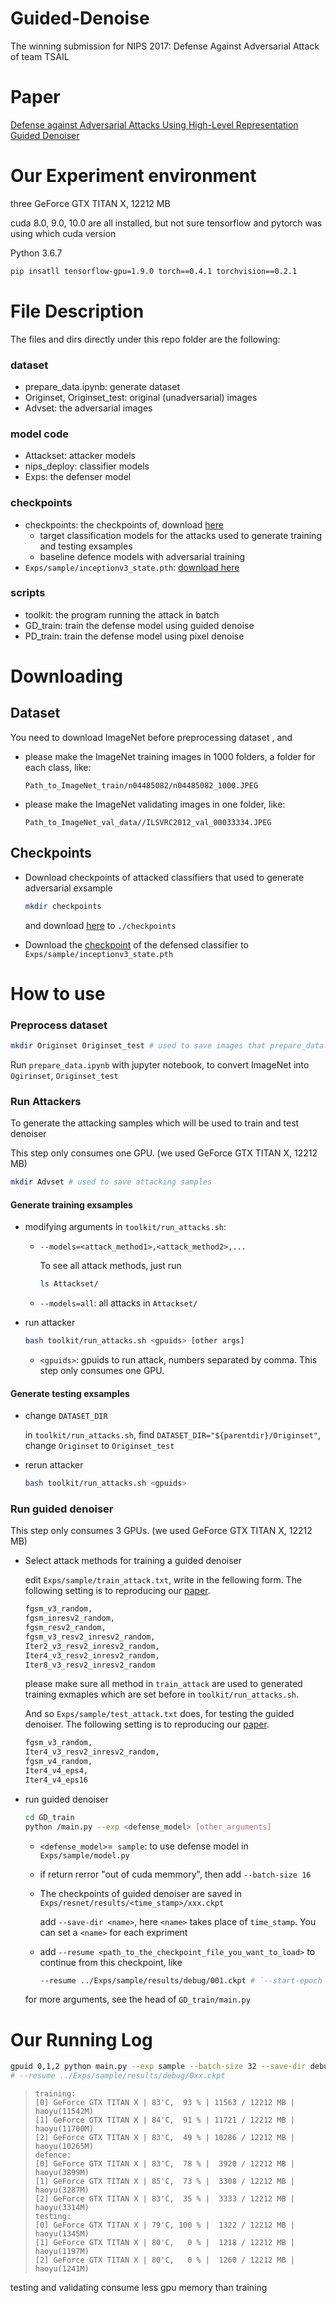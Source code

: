 # Guided-Denoise

The winning submission for NIPS 2017: Defense Against Adversarial Attack of team TSAIL

# Paper 

[Defense against Adversarial Attacks Using High-Level Representation Guided Denoiser](https://arxiv.org/abs/1712.02976)

# Our Experiment environment

three GeForce GTX TITAN X, 12212 MB

cuda 8.0, 9.0, 10.0 are all installed, but not sure tensorflow and pytorch was using which cuda version

Python 3.6.7

```bash
pip insatll tensorflow-gpu=1.9.0 torch==0.4.1 torchvision==0.2.1
```

# File Description

The files and dirs directly under this repo folder are the following:

### dataset

- prepare_data.ipynb: generate dataset
- Originset, Originset_test: original (unadversarial) images
- Advset: the adversarial images

### model code

- Attackset: attacker models
- nips_deploy: classifier models
- Exps: the defenser model

### checkpoints

- checkpoints: the checkpoints of, download [here](https://pan.baidu.com/s/1kVzP9nL)
  - target classification models for the attacks used to generate training and testing exsamples
  - baseline defence models with adversarial training
- `Exps/sample/inceptionv3_state.pth`: [download here](https://github.com/lfz/Guided-Denoise/blob/master/Exps/sample/inceptionv3_state.pth)

### scripts

- toolkit: the program running the attack in batch
- GD_train: train the defense model using guided denoise
- PD_train: train the defense model using pixel denoise

# Downloading

## Dataset

You need to download ImageNet before preprocessing dataset , and 

- please make the ImageNet training images in 1000 folders, a folder for each class, like:

  `Path_to_ImageNet_train/n04485082/n04485082_1000.JPEG`

- please make the ImageNet validating images in one folder, like:

  `Path_to_ImageNet_val_data//ILSVRC2012_val_00033334.JPEG	`

## Checkpoints

* Download checkpoints of attacked classifiers that used to generate adversarial exsample

  ```bash
  mkdir checkpoints
  ```

  and download  [here](https://pan.baidu.com/s/1kVzP9nL) to `./checkpoints`

* Download the [checkpoint](https://github.com/lfz/Guided-Denoise/blob/master/Exps/sample/inceptionv3_state.pth) of the defensed classifier to `Exps/sample/inceptionv3_state.pth`

# How to use

### Preprocess dataset

<!--we do this on gpuserver9:/home/haoyu/project/lab_project_handin2019/Guided-Denoise-->

<!--Path_to_ImageNet_train='/raid/tianyu/adv_train/imagenet_data/train'-->

<!--Path_to_ImageNet_val_data='/mfs/you/Imagenet/val_data/'-->

```bash
mkdir Originset Originset_test # used to save images that prepare_data.ipynb will use 
```

Run `prepare_data.ipynb` with jupyter notebook, to convert ImageNet into `Ogirinset`, `Originset_test`

### Run Attackers

<!--we do this on gpuserver3:/home/haoyu/project/Guided-Denoise-->

To generate the attacking samples which will be used to train and test denoiser

This step only consumes one GPU. (we used GeForce GTX TITAN X, 12212 MB)

```bash
mkdir Advset # used to save attacking samples
```

#### Generate training exsamples

- modifying arguments in `toolkit/run_attacks.sh`:

  - `--models=<attack_method1>,<attack_method2>,...`

    To see all attack methods, just run

    ```bash
    ls Attackset/
    ```

  - `--models=all`: all attacks in `Attackset/`

- run attacker

  ```bash
  bash toolkit/run_attacks.sh <gpuids> [other args]
  ```

  - `<gpuids>`: gpuids to run attack, numbers separated by comma. This step only consumes one GPU.

#### Generate testing exsamples

- change `DATASET_DIR`

  in `toolkit/run_attacks.sh`, find  `DATASET_DIR="${parentdir}/Originset"`,  change `Originset` to `Originset_test`

- rerun attacker

  ```bash
  bash toolkit/run_attacks.sh <gpuids>
  ```

### Run guided denoiser

This step only consumes 3 GPUs. (we used GeForce GTX TITAN X, 12212 MB)

- Select attack methods for training a guided denoiser	

  edit `Exps/sample/train_attack.txt`, write in the fellowing form. The following setting is to reproducing our [paper](https://arxiv.org/abs/1712.02976).

  ```txt
  fgsm_v3_random,
  fgsm_inresv2_random,
  fgsm_resv2_random,
  fgsm_v3_resv2_inresv2_random,
  Iter2_v3_resv2_inresv2_random,
  Iter4_v3_resv2_inresv2_random,
  Iter8_v3_resv2_inresv2_random
  ```

  please make sure all method in `train_attack` are used to generated training exmaples which are set before in `toolkit/run_attacks.sh`.

  And so `Exps/sample/test_attack.txt` does, for testing the guided denoiser. The following setting is to reproducing our [paper](https://arxiv.org/abs/1712.02976).

  ```txt
  fgsm_v3_random,
  Iter4_v3_resv2_inresv2_random,
  fgsm_v4_random,
  Iter4_v4_eps4,
  Iter4_v4_eps16
  ```

- run  guided denoiser

  ```bash
  cd GD_train
  python /main.py --exp <defense_model> [other_arguments]
  ```

  - `<defense_model>`=` sample`: to use defense model in  `Exps/sample/model.py`

  - if return rerror "out of cuda memmory", then add `--batch-size 16`

  - The checkpoints of  guided denoiser are saved in `Exps/resnet/results/<time_stamp>/xxx.ckpt`

    add  `--save-dir <name>`, here `<name>` takes place of `time_stamp`. You can set a `<name>` for each expriment

  - add `--resume <path_to_the_checkpoint_file_you_want_to_load>` to continue from this checkpoint, like

    ```bash
    --resume ../Exps/sample/results/debug/001.ckpt # `--start-epoch 2` is no uncessary to add because the current epoch is saved in 001.ckpt
    ```

  for more arguments, see the head of  `GD_train/main.py`

# Our Running Log

```bash
gpuid 0,1,2 python main.py --exp sample --batch-size 32 --save-dir debug
# --resume ../Exps/sample/results/debug/0xx.ckpt 
```

> ```
> training:
> [0] GeForce GTX TITAN X | 83'C,  93 % | 11563 / 12212 MB | haoyu(11542M)
> [1] GeForce GTX TITAN X | 84'C,  91 % | 11721 / 12212 MB | haoyu(11700M)
> [2] GeForce GTX TITAN X | 83'C,  49 % | 10286 / 12212 MB | haoyu(10265M)
> defence:
> [0] GeForce GTX TITAN X | 83'C,  78 % |  3920 / 12212 MB | haoyu(3899M)
> [1] GeForce GTX TITAN X | 85'C,  73 % |  3308 / 12212 MB | haoyu(3287M)
> [2] GeForce GTX TITAN X | 83'C,  35 % |  3333 / 12212 MB | haoyu(3314M)
> testing:
> [0] GeForce GTX TITAN X | 79'C, 100 % |  1322 / 12212 MB | haoyu(1345M)
> [1] GeForce GTX TITAN X | 80'C,   0 % |  1218 / 12212 MB | haoyu(1197M)
> [2] GeForce GTX TITAN X | 80'C,   0 % |  1260 / 12212 MB | haoyu(1241M)
> ```

testing and validating consume less gpu memory than training